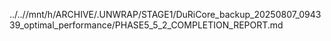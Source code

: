 ../..//mnt/h/ARCHIVE/.UNWRAP/STAGE1/DuRiCore_backup_20250807_094339_optimal_performance/PHASE5_5_2_COMPLETION_REPORT.md